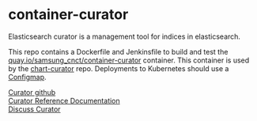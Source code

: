 # container-curator

Elasticsearch curator is a management tool for indices in elasticsearch.


This repo contains a Dockerfile and Jenkinsfile to build and test the [quay.io/samsung_cnct/container-curator](https://quay.io/repository/samsung_cnct/curator-container) container. This container is used by the [chart-curator](https://github.com/samsung-cnct/chart-curator) repo.  Deployments to Kubernetes should use a [Configmap](https://kubernetes.io/docs/tasks/configure-pod-container/configmap/).

[Curator github](https://github.com/elastic/curator)    
[Curator Reference Documentation](https://www.elastic.co/guide/en/elasticsearch/client/curator/current/index.html)        
[Discuss Curator](https://discuss.elastic.co/search?q=curator)
